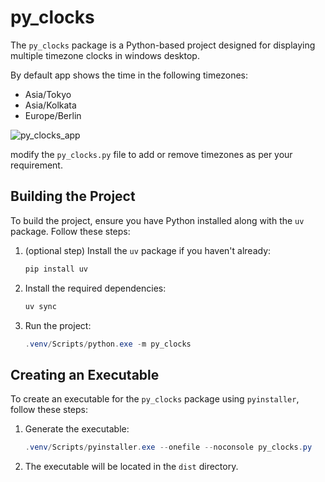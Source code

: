# py_clocks

The `py_clocks` package is a Python-based project designed for displaying multiple timezone clocks in windows desktop.

By default app shows the time in the following timezones:
- Asia/Tokyo
- Asia/Kolkata
- Europe/Berlin

![py_clocks_app](data/py_clocks_app.png)

modify the `py_clocks.py` file to add or remove timezones as per your requirement.

## Building the Project

To build the project, ensure you have Python installed along with the `uv` package. Follow these steps:

1. (optional step) Install the `uv` package if you haven't already:
    ```powershell
    pip install uv
    ```
2. Install the required dependencies:
    ```powershell
    uv sync
    ```
3. Run the project:
    ```powershell
    .venv/Scripts/python.exe -m py_clocks
    ```

## Creating an Executable

To create an executable for the `py_clocks` package using `pyinstaller`, follow these steps:

1. Generate the executable:
    ```powershell
    .venv/Scripts/pyinstaller.exe --onefile --noconsole py_clocks.py
    ```
2. The executable will be located in the `dist` directory.
